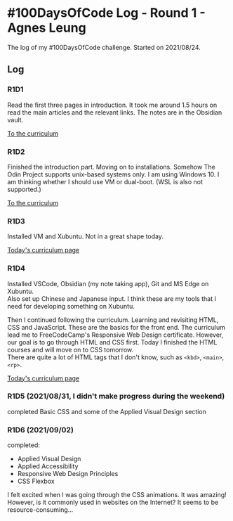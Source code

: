# #100DaysOfCode Log - Round 1 - Agnes Leung

The log of my #100DaysOfCode challenge. Started on 2021/08/24.

## Log

### R1D1 
Read the first three pages in introduction. It took me around 1.5 hours on read the main articles and the relevant links. The notes are in the Obsidian vault.  

[To the curriculum](https://www.theodinproject.com/paths/foundations/courses/foundations#introduction)

### R1D2
Finished the introduction part. Moving on to installations. Somehow The Odin Project supports unix-based systems only. I am using Windows 10. I am thinking whether I should use VM or dual-boot. (WSL is also not supported.)

 [To the curriculum](https://www.theodinproject.com/paths/foundations/courses/foundations#installations)
 
### R1D3
Installed VM and Xubuntu. Not in a great shape today.

[Today's curriculum page](https://www.theodinproject.com/paths/foundations/courses/foundations/lessons/prerequisites)

### R1D4
Installed VSCode, Obsidian (my note taking app), Git and MS Edge on Xubuntu.  
Also set up Chinese and Japanese input. I think these are my tools that I need for developing something on Xubuntu.

Then I continued following the curriculum. Learning and revisiting HTML, CSS and JavaScript. These are the basics for the front end. The curriculum lead me to FreeCodeCamp's Responsive Web Design certificate. However, our goal is to go through HTML and CSS first. Today I finished the HTML courses and will move on to CSS tomorrow.  
There are quite a lot of HTML tags that I don't know, such as `<kbd>`, `<main>`, `<rp>`.

[Today's curriculum page](https://www.theodinproject.com/paths/foundations/courses/foundations/lessons/html-and-css-basics)

### R1D5 (2021/08/31, I didn't make progress during the weekend)
completed Basic CSS and some of the Applied Visual Design section

### R1D6 (2021/09/02)
completed:
- Applied Visual Design
- Applied Accessibility
- Responsive Web Design Principles
- CSS Flexbox

I felt excited when I was going through the CSS animations. It was amazing! However, is it commonly used in websites on the Internet? It seems to be resource-consuming...

